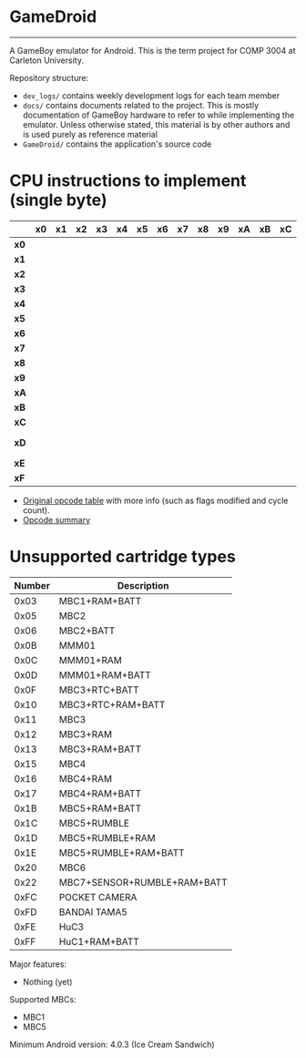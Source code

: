 # GameDroid
---

A GameBoy emulator for Android. This is the term project for COMP 3004 at Carleton University.

Repository structure:
* `dev_logs/` contains weekly development logs for each team member
* `docs/` contains documents related to the project. This is mostly documentation of GameBoy hardware to refer to while implementing the emulator. Unless otherwise stated, this material is by other authors and is used purely as reference material
* `GameDroid/` contains the application's source code

# CPU instructions to implement (single byte)

|      | x0       | x1      | x2       | x3      | x4        | x5      | x6       | x7      | x8        | x9      | xA       | xB      | xC       | xD     | xE       | xF    |
|------|----------|---------|----------|---------|-----------|---------|----------|---------|-----------|---------|----------|---------|----------|--------|----------|-------|
|**x0**|          |         |          |         |           |         |          |         |           |         |          |         |          |        |          |       |
|**x1**|          |         |          |         |           |         |          |         |           |         |          |         |          |        |          |       |
|**x2**|          |         |          |         |           |         |          |         |           |         |          |         |          |        |          |       |
|**x3**|          |         |          |         |           |         |          |         |           |         |          |         |          |        |          |       |
|**x4**|          |         |          |         |           |         |          |         |           |         |          |         |          |        |          |       |
|**x5**|          |         |          |         |           |         |          |         |           |         |          |         |          |        |          |       |
|**x6**|          |         |          |         |           |         |          |         |           |         |          |         |          |        |          |       |
|**x7**|          |         |          |         |           |         |          |         |           |         |          |         |          |        |          |       |
|**x8**|          |  |      |      |   |         |           |         |          |         |           |         |          |         |          |        |          |       |
|**x9**|        |    |    |        |   |          |          |         |          |         |           |         |          |         |   |      |
|**xA**|          |         |          |         |           |         |          |         |           |         |          |         |          |        |          |       |
|**xB**|          |         |          |         |           |         |          |         |           |         |          |         |          |        |          |       |
|**xC**|          |         |          |         |           |         |          |         |           |         |          |         |          |        |          |       |
|**xD**|          |         |          |         |           |         |          |         |           |         |          |         |          |        |SBC A,d8  |       |
|**xE**|          |         |          |         |           |         |          |         |           |         |          |         |          |        |          |       |
|**xF**|          |         |          |         |           |         |          |         |           |         |          |         |          |        |          |       |


* [Original opcode table](http://pastraiser.com/cpu/gameboy/gameboy_opcodes.html) with more info (such as flags modified and cycle count).
* [Opcode summary](http://gameboy.mongenel.com/dmg/opcodes.html)

# Unsupported cartridge types

| Number | Description                 |
|--------|-----------------------------|
| 0x03   | MBC1+RAM+BATT               |
| 0x05   | MBC2                        |
| 0x06   | MBC2+BATT                   |
| 0x0B   | MMM01                       |
| 0x0C   | MMM01+RAM                   |
| 0x0D   | MMM01+RAM+BATT              |
| 0x0F   | MBC3+RTC+BATT               |
| 0x10   | MBC3+RTC+RAM+BATT           |
| 0x11   | MBC3                        |
| 0x12   | MBC3+RAM                    |
| 0x13   | MBC3+RAM+BATT               |
| 0x15   | MBC4                        |
| 0x16   | MBC4+RAM                    |
| 0x17   | MBC4+RAM+BATT               |
| 0x1B   | MBC5+RAM+BATT               |
| 0x1C   | MBC5+RUMBLE                 |
| 0x1D   | MBC5+RUMBLE+RAM             |
| 0x1E   | MBC5+RUMBLE+RAM+BATT        |
| 0x20   | MBC6                        |
| 0x22   | MBC7+SENSOR+RUMBLE+RAM+BATT |
| 0xFC   | POCKET CAMERA               |
| 0xFD   | BANDAI TAMA5                |
| 0xFE   | HuC3                        |
| 0xFF   | HuC1+RAM+BATT               |

Major features:
* Nothing (yet)

Supported MBCs:
* MBC1
* MBC5

Minimum Android version: 4.0.3 (Ice Cream Sandwich)
